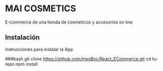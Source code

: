 # MAI COSMETICS

E-commerce de una tienda de cosmeticos y accesorios on line

## Instalación

Instrucciones para instalar la App

###bash
git clone https://github.com/InesBoc/React_ECommerce.git
cd tu-repo
npm install
###
